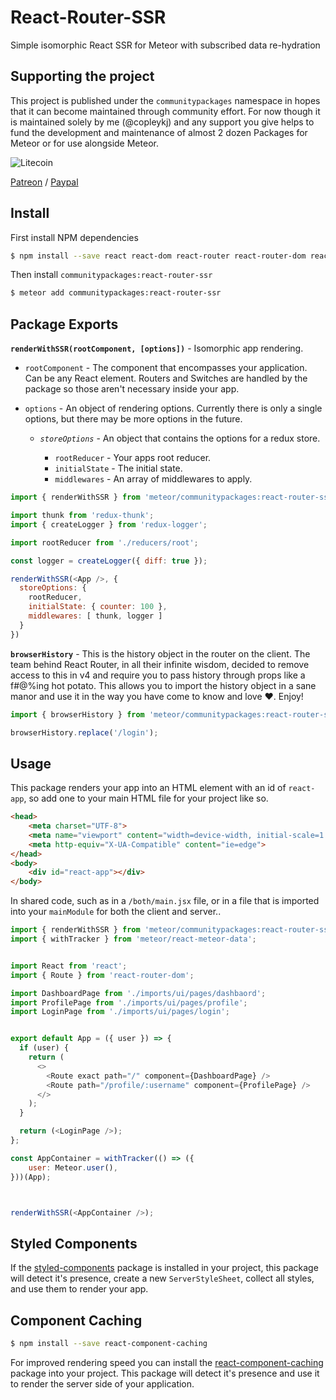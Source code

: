 # React-Router-SSR

Simple isomorphic React SSR for Meteor with subscribed data re-hydration


## Supporting the project

This project is published under the `communitypackages` namespace in hopes that it can become maintained through community effort. For now though it is maintained solely by me (@copleykj) and any support you give helps to fund the development and maintenance of almost 2 dozen Packages for Meteor or for use alongside Meteor.

![Litecoin](http://gdurl.com/xnOe)

[Patreon](https://www.patreon.com/user?u=4866588) / [Paypal](https://www.paypal.me/copleykj)

## Install

First install NPM dependencies

```sh
$ npm install --save react react-dom react-router react-router-dom react-helmet history
```

Then install  `communitypackages:react-router-ssr`

```sh
$ meteor add communitypackages:react-router-ssr
```

## Package Exports

**`renderWithSSR(rootComponent, [options])`** - Isomorphic app rendering.

- `rootComponent` - The component that encompasses your application. Can be any React element. Routers and Switches are handled by the package so those aren't necessary inside your app.

- `options` - An object of rendering options. Currently there is only a single options, but there may be more options in the future.

  - _`storeOptions`_ - An object that contains the options for a redux store.

    - `rootReducer` - Your apps root reducer.
    - `initialState` - The initial state.
    - `middlewares` - An array of middlewares to apply.

```js
import { renderWithSSR } from 'meteor/communitypackages:react-router-ssr';

import thunk from 'redux-thunk';
import { createLogger } from 'redux-logger';

import rootReducer from './reducers/root';

const logger = createLogger({ diff: true });

renderWithSSR(<App />, {
  storeOptions: {
    rootReducer,
    initialState: { counter: 100 },
    middlewares: [ thunk, logger ]
  }
})
```

**`browserHistory`** - This is the history object in the router on the client. The team behind React Router, in all their infinite wisdom, decided to remove access to this in v4 and require you to pass history through props like a f#@%ing hot potato. This allows you to import the history object in a sane manor and use it in the way you have come to know and love :heart:. Enjoy!

```js
import { browserHistory } from 'meteor/communitypackages:react-router-ssr';

browserHistory.replace('/login');
```


## Usage

This package renders your app into an HTML element with an id of `react-app`, so add one to your main HTML file for your project like so.

```html
<head>
    <meta charset="UTF-8">
    <meta name="viewport" content="width=device-width, initial-scale=1.0">
    <meta http-equiv="X-UA-Compatible" content="ie=edge">
</head>
<body>
    <div id="react-app"></div>
</body>
```

In shared code, such as in a `/both/main.jsx` file, or in a file that is imported into your `mainModule` for both the client and server..

```js
import { renderWithSSR } from 'meteor/communitypackages:react-router-ssr';
import { withTracker } from 'meteor/react-meteor-data';


import React from 'react';
import { Route } from 'react-router-dom';

import DashboardPage from './imports/ui/pages/dashbaord';
import ProfilePage from './imports/ui/pages/profile';
import LoginPage from './imports/ui/pages/login';


export default App = ({ user }) => {
  if (user) {
    return (
      <>
        <Route exact path="/" component={DashboardPage} />
        <Route path="/profile/:username" component={ProfilePage} />
      </>
    );
  }

  return (<LoginPage />);
};

const AppContainer = withTracker(() => ({
    user: Meteor.user(),
}))(App);



renderWithSSR(<AppContainer />);
```

## Styled Components

If the [styled-components]() package is installed in your project, this package will detect it's presence, create a new `ServerStyleSheet`, collect all styles, and use them to render your app.

## Component Caching

```sh
$ npm install --save react-component-caching
```

For improved rendering speed you can install the [react-component-caching](https://www.npmjs.com/package/react-component-caching) package into your project. This package will detect it's presence and use it to render the server side of your application.